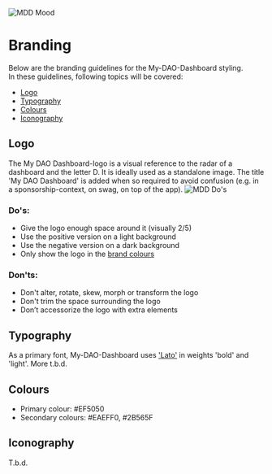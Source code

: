 ![MDD Mood](https://i.imgur.com/M7thpm5.png "MDD-moodboard")

# Branding

Below are the branding guidelines for the My-DAO-Dashboard styling.<br>
In these guidelines, following topics will be covered:

  * [Logo](#Logo)
  * [Typography](#Typography)
  * [Colours](#Colours)
  * [Iconography](#Iconography)

## <a id="Logo"></a> Logo

The My DAO Dashboard-logo is a visual reference to the radar of a dashboard and the letter D. It is ideally used as a standalone image. The title 'My DAO Dashboard' is added when so required to avoid confusion (e.g. in a sponsorship-context, on swag, on top of the app).
![MDD Do's](https://i.imgur.com/1u91WiM.png "MDD Do's")

### Do's:
  * Give the logo enough space around it (visually 2/5)
  * Use the positive version on a light background
  * Use the negative version on a dark background
  * Only show the logo in the [brand colours](#Colours) 

### Don'ts:
  * Don't alter, rotate, skew, morph or transform the logo
  * Don't trim the space surrounding the logo
  * Don’t accessorize the logo with extra elements
  



## <a id="Typography"></a> Typography

As a primary font, My-DAO-Dashboard uses ['Lato'](#https://fonts.google.com/specimen/Lato) in weights 'bold' and 'light'. More t.b.d.



## <a id="Colours"></a> Colours

  * Primary colour: #EF5050
  * Secondary colours: #EAEFF0, #2B565F


## <a id="Iconography"></a> Iconography

T.b.d.